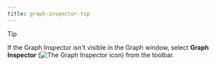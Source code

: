 ```yaml
---
title: graph-inspector-tip
---
```


   > [!TIP]
   > If the Graph Inspector isn't visible in the Graph window, select **Graph Inspector** (![The Graph Inspector icon](../images/vs-graph-inspector-icon.png)) from the toolbar.